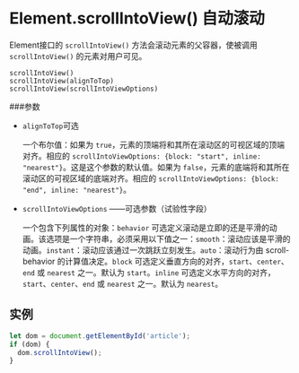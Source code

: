 # Element.scrollIntoView() 自动滚动

Element接口的 `scrollIntoView()` 方法会滚动元素的父容器，使被调用 `scrollIntoView()` 的元素对用户可见。

```
scrollIntoView()
scrollIntoView(alignToTop)
scrollIntoView(scrollIntoViewOptions)
```

###参数

- `alignToTop`可选

  一个布尔值：如果为 `true`，元素的顶端将和其所在滚动区的可视区域的顶端对齐。相应的 `scrollIntoViewOptions: {block: "start", inline: "nearest"}`。这是这个参数的默认值。如果为 `false`，元素的底端将和其所在滚动区的可视区域的底端对齐。相应的 `scrollIntoViewOptions: {block: "end", inline: "nearest"}`。

- `scrollIntoViewOptions` ——可选参数（试验性字段）

  一个包含下列属性的对象：`behavior` 可选定义滚动是立即的还是平滑的动画。该选项是一个字符串，必须采用以下值之一：`smooth`：滚动应该是平滑的动画。`instant`：滚动应该通过一次跳跃立刻发生。`auto`：滚动行为由 scroll-behavior 的计算值决定。`block` 可选定义垂直方向的对齐，`start`、`center`、`end` 或 `nearest` 之一。默认为 `start`。`inline` 可选定义水平方向的对齐，`start`、`center`、`end` 或 `nearest` 之一。默认为 `nearest`。

## 实例

~~~js
let dom = document.getElementById('article');
if (dom) {
  dom.scrollIntoView();
}
~~~
